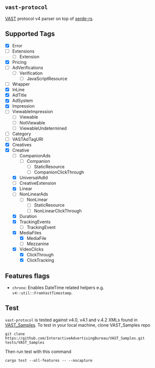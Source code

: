 ## `vast-protocol`

[VAST](https://www.iab.com/guidelines/vast/) protocol v4 parser on top of [serde-rs](https://github.com/serde-rs/serde).

## Supported Tags

* [x] Error
* [ ] Extensions
  * [ ] Extension
* [x] Pricing
* [ ] AdVerifications
  * [ ] Verification
    * [ ] JavaScriptResource
* [ ] Wrapper
* [x] InLine
* [x] AdTitle
* [x] AdSystem
* [x] Impression
* [ ] ViewableImpression
  * [ ] Viewable
  * [ ] NotViewable
  * [ ] ViewableUndetermined
* [ ] Category
* [ ] VASTAdTagURI
* [x] Creatives
* [x] Creative
  * [ ] CompanionAds
    * [ ] Companion
      * [ ] StaticResource
      * [ ] CompanionClickThrough
  * [x] UniversalAdId
  * [ ] CreativeExtension
  * [x] Linear
  * [ ] NonLinearAds
    * [ ] NonLinear
      * [ ] StaticResource
      * [ ] NonLinearClickThrough
  * [x] Duration
  * [x] TrackingEvents
    * [ ] TrackingEvent
  * [x] MediaFiles
    * [x] MediaFile
    * [ ] Mezzanine
  * [x] VideoClicks
    * [x] ClickThrough
    * [x] ClickTracking

## Features flags

* `chrono`: Enables DateTime related helpers e.g. `v4::util::FromVastTimestamp`.

## Test

`vast-protocol` is tested against v4.0, v4.1 and v.4.2 XMLs found in [VAST_Samples](https://github.com/InteractiveAdvertisingBureau/VAST_Samples). To test in your local machine, clone VAST_Samples repo
```
git clone https://github.com/InteractiveAdvertisingBureau/VAST_Samples.git tests/VAST_Samples
```

Then run test with this command
```
cargo test --all-features -- --nocapture
```
